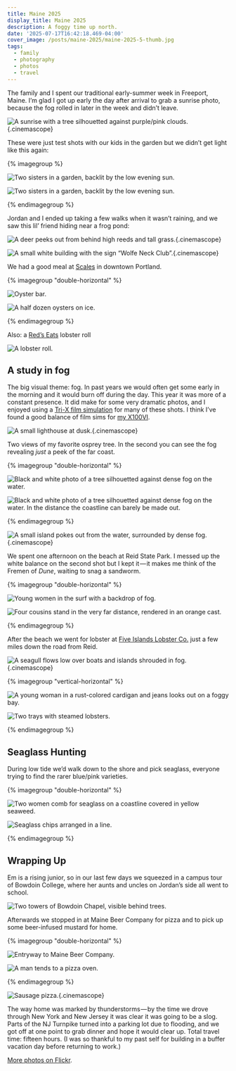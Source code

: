 ```yaml
---
title: Maine 2025
display_title: Maine 2025
description: A foggy time up north.
date: '2025-07-17T16:42:18.469-04:00'
cover_image: /posts/maine-2025/maine-2025-5-thumb.jpg
tags:
  - family
  - photography
  - photos
  - travel
---
```


The family and I spent our traditional early-summer week in Freeport, Maine. I’m glad I got up early the day after arrival to grab a sunrise photo, because the fog rolled in later in the week and didn’t leave.

![A sunrise with a tree silhouetted against purple/pink clouds.](maine-2025-5.jpg "Sunrise near Wolfe’s Neck Woods State Park"){.cinemascope}

These were just test shots with our kids in the garden but we didn’t get light like this again:

{% imagegroup %}

![Two sisters in a garden, backlit by the low evening sun.](maine-2025-1.jpg)

![Two sisters in a garden, backlit by the low evening sun.](maine-2025-2.jpg)

{% endimagegroup %}

Jordan and I ended up taking a few walks when it wasn’t raining, and we saw this lil’ friend hiding near a frog pond:

![A deer peeks out from behind high reeds and tall grass.](maine-2025-3.jpg "Oh, hello"){.cinemascope}

![A small white building with the sign “Wolfe Neck Club”.](maine-2025-4.jpg "The “L” is still hanging on."){.cinemascope}

We had a good meal at [Scales](https://www.scalesrestaurant.com) in downtown Portland.

{% imagegroup "double-horizontal" %}

![Oyster bar.](maine-2025-7.jpg)

![A half dozen oysters on ice.](maine-2025-6.jpg)

{% endimagegroup %}

Also: a [Red’s Eats](https://www.redseatsmaine.com) lobster roll

![A lobster roll.](maine-2025-10.jpg)

## A study in fog

The big visual theme: fog. In past years we would often get some early in the morning and it would burn  off during the day. This year it was more of a constant presence. It did make for some very dramatic photos, and I enjoyed using a [Tri-X film simulation](https://fujixweekly.com/2020/06/18/fujifilm-x100v-film-simulation-recipe-kodak-tri-x-400/) for many of these shots. I think I’ve found a good balance of film sims for [my X100VI](/posts/goodbye-x100s-hello-x100vi/).

![A small lighthouse at dusk.](maine-2025-8.jpg "Bug Light Park in South Portland. Shot using a modified [Fuji Pro 400H film sim](https://frameandgrain.com/film-recipes/fuji-pro-400h-recipe)."){.cinemascope}

Two views of my favorite osprey tree. In the second you can see the fog revealing *just* a peek of the far coast.

{% imagegroup "double-horizontal" %}

![Black and white photo of a tree silhouetted against dense fog on the water.](maine-2025-11.jpg)

![Black and white photo of a tree silhouetted against dense fog on the water. In the distance the coastline can barely be made out.](maine-2025-13.jpg)

{% endimagegroup %}

![A small island pokes out from the water, surrounded by dense fog.](maine-2025-12.jpg "Symmetry"){.cinemascope}

We spent one afternoon on the beach at Reid State Park. I messed up the white balance on the second shot but I kept it — it makes me think of the Fremen of *Dune*, waiting to snag a sandworm.

{% imagegroup "double-horizontal" %}

![Young women in the surf with a backdrop of fog.](maine-2025-14.jpg)

![Four cousins stand in the very far distance, rendered in an orange cast.](maine-2025-15.jpg)

{% endimagegroup %}

After the beach we went for lobster at [Five Islands Lobster Co.](https://fiveislandslobster.com) just a few miles down the road from Reid.

![A seagull flows low over boats and islands shrouded in fog.](maine-2025-16.jpg "You have to trust that there are islands in the frame"){.cinemascope}

{% imagegroup "vertical-horizontal" %}

![A young woman in a rust-colored cardigan and jeans looks out on a foggy bay.](maine-2025-18.jpg "Em looking out on the water")

![Two trays with steamed lobsters.](maine-2025-17.jpg "Lobster lineup")

{% endimagegroup %}

## Seaglass Hunting

During low tide we’d walk down to the shore and pick seaglass, everyone trying to find the rarer blue/pink varieties.

{% imagegroup "double-horizontal" %}

![Two women comb for seaglass on a coastline covered in yellow seaweed.](maine-2025-19.jpg "Goldenrod seaweed coastline")

![Seaglass chips arranged in a line.](maine-2025-9.jpg "Some early finds")

{% endimagegroup %}

## Wrapping Up

Em is a rising junior, so in our last few days we squeezed in a campus tour of Bowdoin College, where her aunts and uncles on Jordan’s side all went to school.

![Two towers of Bowdoin Chapel, visible behind trees.](maine-2025-20.jpg "Bowdoin Chapel")

Afterwards we stopped in at Maine Beer Company for pizza and to pick up some beer-infused mustard for home.

{% imagegroup "double-horizontal" %}

![Entryway to Maine Beer Company.](maine-2025-21.jpg)

![A man tends to a pizza oven.](maine-2025-22.jpg)

{% endimagegroup %}

![Sausage pizza.](maine-2025-23.jpg){.cinemascope}

The way home was marked by thunderstorms — by the time we drove through New York and New Jersey it was clear it was going to be a slog. Parts of the NJ Turnpike turned into a parking lot due to flooding, and we got off at one point to grab dinner and hope it would clear up. Total travel time: fifteen hours. (I was so thankful to my past self for building in a buffer vacation day before returning to work.)


[More photos on Flickr](https://www.flickr.com/photos/dirtystylus/albums/72177720327621864).

